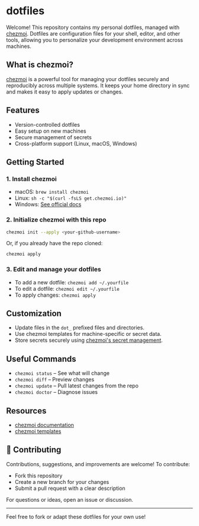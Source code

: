 # dotfiles

Welcome! This repository contains my personal dotfiles, managed with [chezmoi](https://www.chezmoi.io/). Dotfiles are configuration files for your shell, editor, and other tools, allowing you to personalize your development environment across machines.

## What is chezmoi?

[chezmoi](https://www.chezmoi.io/) is a powerful tool for managing your dotfiles securely and reproducibly across multiple systems. It keeps your home directory in sync and makes it easy to apply updates or changes.

## Features

- Version-controlled dotfiles
- Easy setup on new machines
- Secure management of secrets
- Cross-platform support (Linux, macOS, Windows)

## Getting Started

### 1. Install chezmoi

- macOS: `brew install chezmoi`
- Linux: `sh -c "$(curl -fsLS get.chezmoi.io)"`
- Windows: [See official docs](https://www.chezmoi.io/install/)

### 2. Initialize chezmoi with this repo

```sh
chezmoi init --apply <your-github-username>
```
Or, if you already have the repo cloned:
```sh
chezmoi apply
```

### 3. Edit and manage your dotfiles

- To add a new dotfile: `chezmoi add ~/.yourfile`
- To edit a dotfile: `chezmoi edit ~/.yourfile`
- To apply changes: `chezmoi apply`

## Customization

- Update files in the `dot_` prefixed files and directories.
- Use chezmoi templates for machine-specific or secret data.
- Store secrets securely using [chezmoi's secret management](https://www.chezmoi.io/user-guide/secrets/).

## Useful Commands

- `chezmoi status` – See what will change
- `chezmoi diff` – Preview changes
- `chezmoi update` – Pull latest changes from the repo
- `chezmoi doctor` – Diagnose issues

## Resources

- [chezmoi documentation](https://www.chezmoi.io/docs/)
- [chezmoi templates](https://www.chezmoi.io/user-guide/templates/)

## 🤝 Contributing

Contributions, suggestions, and improvements are welcome! To contribute:

- Fork this repository
- Create a new branch for your changes
- Submit a pull request with a clear description

For questions or ideas, open an issue or discussion.

---

Feel free to fork or adapt these dotfiles for your own use!